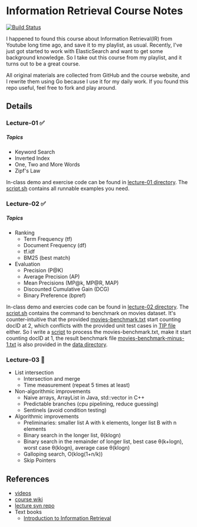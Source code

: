 # Information Retrieval Course Notes

[![Build Status](https://travis-ci.org/ZhengHe-MD/ir-freiburg.svg?branch=master)](https://travis-ci.org/ZhengHe-MD/ir-freiburg)

I happened to found this course about Information Retrieval(IR) from Youtube long time ago, and save it to 
my playlist, as usual. Recently, I've just got started to work with ElasticSearch and want to get some background knowledge.
So I take out this course from my playlist, and it turns out to be a great course.   

All original materials are collected from GitHub and the course website, and I rewrite them using Go because
I use it for my daily work. If you found this repo useful, feel free to fork and play around. 

## Details

### Lecture-01 ✅

##### Topics

* Keyword Search
* Inverted Index
* One, Two and More Words
* Zipf's Law

In-class demo and exercise code can be found in [lecture-01 directory](./lecture-01). The [script.sh](./lecture-01/script.sh) contains all runnable examples you need. 

### Lecture-02 ✅

##### Topics

* Ranking
  * Term Frequency (tf)
  * Document Frequency (df)
  * tf.idf
  * BM25 (best match)
* Evaluation
  * Precision (P@K)
  * Average Precision (AP)
  * Mean Precisions (MP@k, MP@R, MAP)
  * Discounted Cumulative Gain (DCG)
  * Binary Preference (bpref)

In-class demo and exercies code can be found in [lecture-02 directory](./lecture-02). The [script.sh](./lecture-02/script.sh) contains the command to benchmark on movies dataset. It's counter-intuitive that the provided [movies-benchmark.txt](./data/movies-benchmark.txt) start counting docID at 2, which conflicts with the provided unit test cases in [TIP file](./lecture-02/sheet-02.TIP) either. So I write a [script](./data/process_movies_benchmark.go) to process the movies-benchmark.txt, make it start counting docID at 1, the result benchmark file [movies-benchmark-minus-1.txt](./data/movies-benchmark-minus-1.txt) is also provided in the [data directory](./data).

### Lecture-03 🚧

* List intersection
  * Intersection and merge
  * Time measurement (repeat 5 times at least)
* Non-algorithmic improvements
  * Naive arrays, ArrayList in Java, std::vector in C++
  * Predictable branches (cpu pipelining, reduce guessing)
  * Sentinels (avoid condition testing)
* Algorithmic improvements
  * Preliminaries: smaller list A with k elements, longer list B with n elements
  * Binary search in the longer list, θ(klogn)
  * Binary search in the remainder of longer list, best case θ(k+logn), worst case θ(klogn), average case θ(klogn)
  * Galloping search, O(klog(1+n/k))
  * Skip Pointers
  

## References
* [videos](https://www.youtube.com/playlist?list=PLfgMNKpBVg4V8GtMB7eUrTyvITri8WF7i)
* [course wiki](https://ad-wiki.informatik.uni-freiburg.de/teaching/InformationRetrievalWS1718)
* [lecture svn repo](https://daphne.informatik.uni-freiburg.de/ws1718/InformationRetrieval/svn-public/public/)
* Text books
  * [Introduction to Information Retrieval](https://nlp.stanford.edu/IR-book/information-retrieval-book.html)
